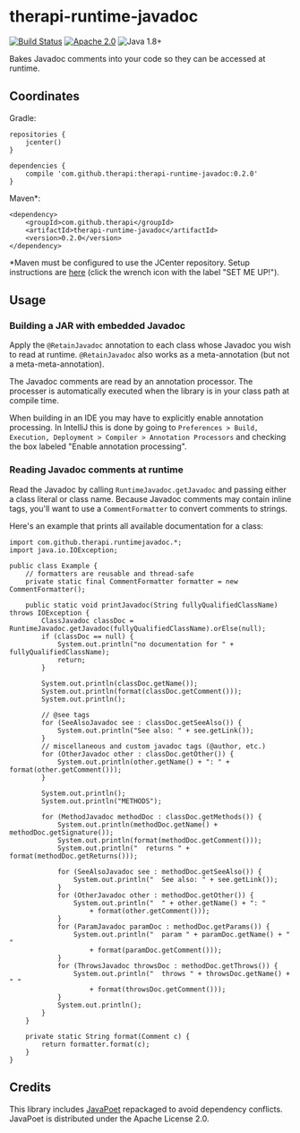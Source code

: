 # therapi-runtime-javadoc

[![Build Status](https://travis-ci.org/dnault/therapi-runtime-javadoc.svg?branch=master)](https://travis-ci.org/dnault/therapi-runtime-javadoc)
[![Apache 2.0](https://img.shields.io/badge/license-Apache%202.0-blue.svg)](http://www.apache.org/licenses/LICENSE-2.0)
![Java 1.8+](https://img.shields.io/badge/java-1.8+-lightgray.svg)


Bakes Javadoc comments into your code so they can be accessed at runtime.

## Coordinates

Gradle:

    repositories {    
        jcenter()
    }

    dependencies {
        compile 'com.github.therapi:therapi-runtime-javadoc:0.2.0'
    }

Maven*:

    <dependency>
        <groupId>com.github.therapi</groupId>
        <artifactId>therapi-runtime-javadoc</artifactId>
        <version>0.2.0</version>
    </dependency>

*Maven must be configured to use the JCenter repository. Setup instructions are
[here](https://bintray.com/bintray/jcenter) (click the wrench icon with the label "SET ME UP!").


## Usage


### Building a JAR with embedded Javadoc

Apply the `@RetainJavadoc` annotation to each class whose Javadoc you wish to read at runtime.
`@RetainJavadoc` also works as a meta-annotation (but not a meta-meta-annotation).

The Javadoc comments are read by an annotation processor. The processer is automatically
executed when the library is in your class path at compile time.

When building in an IDE you may have to explicitly enable annotation processing.
In IntelliJ this is done by going to  `Preferences > Build, Execution, Deployment > Compiler > Annotation Processors`
and checking the box labeled "Enable annotation processing".


### Reading Javadoc comments at runtime

Read the Javadoc by calling `RuntimeJavadoc.getJavadoc` and passing either a class literal or class name.
Because Javadoc comments may contain inline tags, you'll want to use a `CommentFormatter` to convert
comments to strings.

Here's an example that prints all available documentation for a class:

    import com.github.therapi.runtimejavadoc.*;
    import java.io.IOException;

    public class Example {
        // formatters are reusable and thread-safe
        private static final CommentFormatter formatter = new CommentFormatter();

        public static void printJavadoc(String fullyQualifiedClassName) throws IOException {
            ClassJavadoc classDoc = RuntimeJavadoc.getJavadoc(fullyQualifiedClassName).orElse(null);
            if (classDoc == null) {
                System.out.println("no documentation for " + fullyQualifiedClassName);
                return;
            }
                                    
            System.out.println(classDoc.getName());
            System.out.println(format(classDoc.getComment()));
            System.out.println();

            // @see tags
            for (SeeAlsoJavadoc see : classDoc.getSeeAlso()) {
                System.out.println("See also: " + see.getLink());
            }
            // miscellaneous and custom javadoc tags (@author, etc.)
            for (OtherJavadoc other : classDoc.getOther()) {
                System.out.println(other.getName() + ": " + format(other.getComment()));
            }

            System.out.println();
            System.out.println("METHODS");

            for (MethodJavadoc methodDoc : classDoc.getMethods()) {
                System.out.println(methodDoc.getName() + methodDoc.getSignature());
                System.out.println(format(methodDoc.getComment()));
                System.out.println("  returns " + format(methodDoc.getReturns()));

                for (SeeAlsoJavadoc see : methodDoc.getSeeAlso()) {
                    System.out.println("  See also: " + see.getLink());
                }
                for (OtherJavadoc other : methodDoc.getOther()) {
                    System.out.println("  " + other.getName() + ": "
                        + format(other.getComment()));
                }
                for (ParamJavadoc paramDoc : methodDoc.getParams()) {
                    System.out.println("  param " + paramDoc.getName() + " "
                        + format(paramDoc.getComment()));
                }
                for (ThrowsJavadoc throwsDoc : methodDoc.getThrows()) {
                    System.out.println("  throws " + throwsDoc.getName() + " "
                        + format(throwsDoc.getComment()));
                }
                System.out.println();
            }
        }

        private static String format(Comment c) {
            return formatter.format(c);
        }
    }

## Credits

This library includes [JavaPoet](https://github.com/square/javapoet) repackaged to avoid dependency conflicts.
JavaPoet is distributed under the Apache License 2.0.
